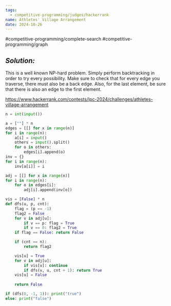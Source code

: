 ```yaml
---
tags:
  - competitive-programming/judges/hackerrank
name: Athletes' Village Arrangement
date: 2024-10-26
---
```

#competitive-programming/complete-search #competitive-programming/graph 
## _Solution:_
This is a well known NP-hard problem. Simply perform backtracking in order to try every possibility. Make sure to check that for every edge you traverse, there must also be a back edge. Also, for the last element, be sure that there is also an edge to the first element.

https://www.hackerrank.com/contests/lpc-2024/challenges/athletes-village-arrangement
```python
n = int(input())

a = [""] * n
edges = [[] for x in range(n)]
for i in range(n):
    a[i] = input()
    others = input().split()
    for o in others:
        edges[i].append(o)
inv = {}
for i in range(n):
    inv[a[i]] = i

adj = [[] for x in range(n)]
for i in range(n):
    for o in edges[i]:
        adj[i].append(inv[o])

vis = [False] * n
def dfs(u, p, cnt):
    flag = (p == -1)
    flag2 = False
    for v in adj[u]:
        if v == p: flag = True
        if v == 0: flag2 = True
    if flag == False: return False

    if (cnt == n):
        return flag2

    vis[u] = True
    for v in adj[u]:
        if vis[v]: continue
        if dfs(v, u, cnt + 1): return True
    vis[u] = False
    
    return False

if (dfs(0, -1, 1)): print("true")
else: print("false")

```